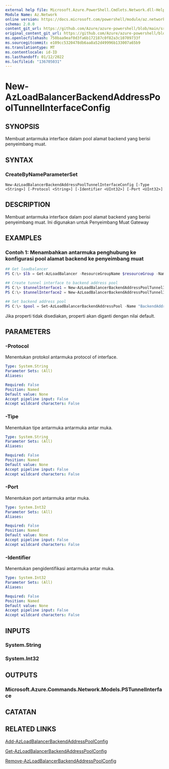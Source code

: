```yaml
---
external help file: Microsoft.Azure.PowerShell.Cmdlets.Network.dll-Help.xml
Module Name: Az.Network
online version: https://docs.microsoft.com/powershell/module/az.network/new-AzLoadBalancerBackendAddressPoolTunnelInterfaceConfig
schema: 2.0.0
content_git_url: https://github.com/Azure/azure-powershell/blob/main/src/Network/Network/help/New-AzLoadBalancerBackendAddressPoolTunnelInterfaceConfig.md
original_content_git_url: https://github.com/Azure/azure-powershell/blob/main/src/Network/Network/help/New-AzLoadBalancerBackendAddressPoolTunnelInterfaceConfig.md
ms.openlocfilehash: 750baa9eaf0d3fa6b172187c0f82a3c10709733f
ms.sourcegitcommit: e109cc5320478db6aa8a52d49996b133007a65b9
ms.translationtype: MT
ms.contentlocale: id-ID
ms.lasthandoff: 01/12/2022
ms.locfileid: "136705031"
---
```

# New-AzLoadBalancerBackendAddressPoolTunnelInterfaceConfig

## SYNOPSIS
Membuat antarmuka interface dalam pool alamat backend yang berisi penyeimbang muat.

## SYNTAX

### CreateByNameParameterSet
```
New-AzLoadBalancerBackendAddressPoolTunnelInterfaceConfig [-Type <String>] [-Protocol <String>] [-Identifier <UInt32>] [-Port <UInt32>]
```

## DESCRIPTION
Membuat antarmuka interface dalam pool alamat backend yang berisi penyeimbang muat. Ini digunakan untuk Penyeimbang Muat Gateway
## EXAMPLES

### Contoh 1: Menambahkan antarmuka penghubung ke konfigurasi pool alamat backend ke penyeimbang muat
```powershell
## Get loadbalancer
PS C:\> $lb = Get-AzLoadBalancer -ResourceGroupName $resourceGroup -Name $loadBalancerName

## Create tunnel interface to backend address pool
PS C:\> $tunnelInterface1 = New-AzLoadBalancerBackendAddressPoolTunnelInterfaceConfig -Protocol Vxlan -Type Internal -Port 2000 -Identifier 800 -BackendAddressPool $pool
PS C:\> $tunnelInterface2 = New-AzLoadBalancerBackendAddressPoolTunnelInterfaceConfig -Protocol Vxlan -Type External -Port 2001 -Identifier 801 -BackendAddressPool $pool

## Set backend address pool
PS C:\> $pool = Set-AzLoadBalancerBackendAddressPool -Name "BackendAddressPool02" -TunnelInterface $tunnelInterface1, $tunnelInterface2
```
Jika properti tidak disediakan, properti akan diganti dengan nilai default.

## PARAMETERS

### -Protocol
Menentukan protokol antarmuka protocol of interface.

```yaml
Type: System.String
Parameter Sets: (All)
Aliases:

Required: False
Position: Named
Default value: None
Accept pipeline input: False
Accept wildcard characters: False
```

### -Tipe
Menentukan tipe antarmuka antarmuka antar muka.

```yaml
Type: System.String
Parameter Sets: (All)
Aliases:

Required: False
Position: Named
Default value: None
Accept pipeline input: False
Accept wildcard characters: False
```

### -Port
Menentukan port antarmuka antar muka.

```yaml
Type: System.Int32
Parameter Sets: (All)
Aliases:

Required: False
Position: Named
Default value: None
Accept pipeline input: False
Accept wildcard characters: False
```

### -Identifier
Menentukan pengidentifikasi antarmuka antar muka.

```yaml
Type: System.Int32
Parameter Sets: (All)
Aliases:

Required: False
Position: Named
Default value: None
Accept pipeline input: False
Accept wildcard characters: False
```

## INPUTS

### System.String

### System.Int32

## OUTPUTS

### Microsoft.Azure.Commands.Network.Models.PSTunnelInterface

## CATATAN

## RELATED LINKS

[Add-AzLoadBalancerBackendAddressPoolConfig](./Add-AzLoadBalancerBackendAddressPoolConfig.md)

[Get-AzLoadBalancerBackendAddressPoolConfig](./Get-AzLoadBalancerBackendAddressPoolConfig.md)

[Remove-AzLoadBalancerBackendAddressPoolConfig](./Remove-AzLoadBalancerBackendAddressPoolConfig.md)
